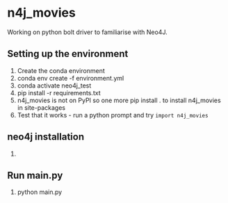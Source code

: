 # n4j_movies
Working on python bolt driver to familiarise with Neo4J.

## Setting up the environment
1. Create the conda environment
2. conda env create -f environment.yml
3. conda activate neo4j_test
4. pip install -r requirements.txt
5. n4j_movies is not on PyPI so one more pip install . to install n4j_movies in site-packages
6. Test that it works - run a python prompt and try `import n4j_movies`

## neo4j installation
1.

## Run main.py
1. python main.py
